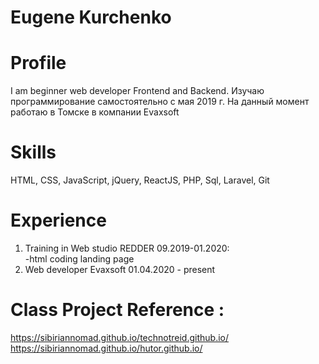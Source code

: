 # <b>Eugene Kurchenko</b>

# <b>Profile</b>

I am beginner web developer Frontend and Backend. Изучаю программирование самостоятельно с мая 2019 г. На данный момент работаю в Томске в компании Evaxsoft

# <b>Skills</b>

HTML, CSS, JavaScript, jQuery, ReactJS, PHP, Sql, Laravel, Git

# <b>Experience</b>

1. Training in Web studio REDDER 09.2019-01.2020:<br>
 -html coding landing page
2.  Web developer Evaxsoft 01.04.2020 - present
# <b>Class Project Reference :</b>
 
 https://sibiriannomad.github.io/technotreid.github.io/<br>
 https://sibiriannomad.github.io/hutor.github.io/
